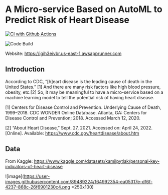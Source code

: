 # A Micro-service Based on AutoML to Predict Risk of Heart Disease

[![CI with Github Actions](https://github.com/kaifeng-yu16/Ids-TeamProject/actions/workflows/main.yml/badge.svg)](https://github.com/kaifeng-yu16/Ids-TeamProject/actions/workflows/main.yml)

![Code Build](https://codebuild.us-east-1.amazonaws.com/badges?uuid=eyJlbmNyeXB0ZWREYXRhIjoiYmVTRXA1alJyVkRXcGRHdkk1KzAxTlZaVjhESG91M3p0bnZWSmxmNmxjNmY3c1pZTzRNUGJPRlJVUG0wTXZlZmdCcVNLd1hLMExORS9LL3d3U3ptUHMwPSIsIml2UGFyYW1ldGVyU3BlYyI6ImQ4YTNoVkFmVUt1eU9RN1EiLCJtYXRlcmlhbFNldFNlcmlhbCI6MX0%3D&branch=main)

Website: https://igih3eivbr.us-east-1.awsapprunner.com

## Introduction
According to CDC, “[h]eart disease is the leading cause of death in the United States.” [1] And there are many risk factors like high blood pressure, obesity, etc.[2] So, it may be meaningful to have a micro-service based on a machine learning model to tell the potential risk of having heart disease.

[1] Centers for Disease Control and Prevention. Underlying Cause of Death, 1999–2018. CDC WONDER Online Database. Atlanta, GA: Centers for Disease Control and Prevention; 2018. Accessed March 12, 2020.

[2] “About Heart Disease,” Sept. 27, 2021. Accessed on: April 24, 2022. [Online]. Available: https://www.cdc.gov/heartdisease/about.htm

## Data
From Kaggle: https://www.kaggle.com/datasets/kamilpytlak/personal-key-indicators-of-heart-disease

![image](https://user-images.githubusercontent.com/89489224/164992354-ea05317e-df6f-4237-868c-26f6901230c4.png =250x100)




